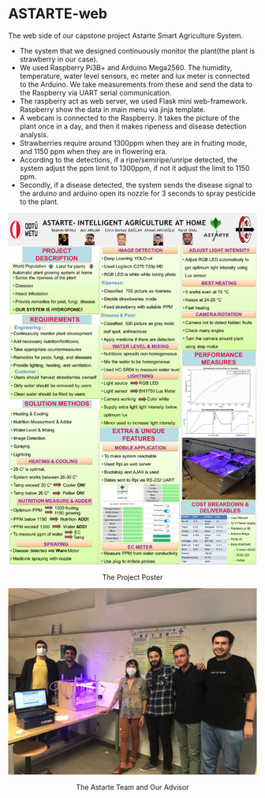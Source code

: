 # ASTARTE-web
The web side of our capstone project Astarte Smart Agriculture System.<br>
- The system that we designed continuously monitor the plant(the plant is strawberry in our case).
- We used Raspberry Pi3B+ and Arduino Mega2560. The humidity, temperature, water level sensors, ec meter and lux meter is connected 
to the Arduino. We take measurements from these and send the data to the Raspberry via UART serial communication.
- The raspberry act as web server, we used Flask mini web-framework. Raspberry show the data in main menu via jinja template.
- A webcam is connected to the Raspberry. It takes the picture of the plant once in a day, and then it makes ripeness and disease detection analysis.<br/>
- Strawberries require around 1300ppm when they are in fruiting mode, and 1150 ppm when they are in flowering era.
- According to the detections, if a ripe/semiripe/unripe detected, the system adjust the ppm limit to 1300ppm, if not it adjust the limit to 1150 ppm.
- Secondly, if a disease detected, the system sends the disease signal to
the arduino and arduino open its nozzle for 3 seconds to spray pesticide to the plant. 


![The Project Poster](astarte_pano.png) <p align="center">The Project Poster</p>

![The Astarte Team and Our Advisor](astarteTeam.jpeg) <p align="center">The Astarte Team and Our Advisor</p>

